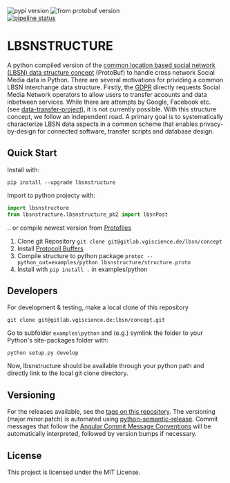 ![pypi version](https://lbsn.vgiscience.org/structure/python/version.svg) ![from protobuf version](https://lbsn.vgiscience.org/structure/protobuf/version.svg)  
[![pipeline status](https://gitlab.vgiscience.de/lbsn/structure/protobuf/badges/master/pipeline.svg)](https://gitlab.vgiscience.de/lbsn/structure/protobuf/-/commits/master)

# LBSNSTRUCTURE

A python compiled version of the [common location based social network (LBSN) data structure concept](https://gitlab.vgiscience.de/lbsn/concept) (ProtoBuf) to handle cross network Social Media data in Python.
There are several motivations for prividing a common LBSN interchange data structure. Firstly, the [GDPR](https://eur-lex.europa.eu/legal-content/EN/TXT/?uri=CELEX%3A32016R0679) directly requests Social Media Network operators to allow users to transfer accounts and data inbetween services. 
While there are attempts by Google, Facebook etc. (see [data-transfer-project](https://github.com/google/data-transfer-project)), it is not currently possible. With this structure concept, we follow an independent road.
A primary goal is to systematically characterize LBSN data aspects in a common scheme that enables privacy-by-design for connected software, transfer scripts and database design.

## Quick Start

Install with:  
```shell
pip install --upgrade lbsnstructure
```

Import to python projecty with:  
```python
import lbsnstructure
from lbsnstructure.lbsnstructure_pb2 import lbsnPost
```

.. or compile newest version from [Protofiles](https://gitlab.vgiscience.de/lbsn/concept)

1. Clone git Repository `git clone git@gitlab.vgiscience.de/lbsn/concept`
2. Install [Protocoll Buffers](https://github.com/google/protobuf/releases)
3. Compile structure to python package `protoc --python_out=examples/python lbsnstructure/structure.proto`  
4. Install with `pip install .` in examples/python

## Developers

For development & testing, make a local clone of this repository  
```shell
git clone git@gitlab.vgiscience.de:lbsn/concept.git
```

Go to subfolder `examples\python` and (e.g.) symlink the folder to your  
Python's site-packages folder with:  
```shell
python setup.py develop
```

Now, lbsnstructure should be available through your python path and directly link to the local git clone directory.

## Versioning

For the releases available, see the [tags on this repository](/../tags). 
The versioning (major.minor.patch) is automated using [python-semantic-release](https://github.com/relekang/python-semantic-release).
Commit messages that follow the [Angular Commit Message Conventions](https://github.com/angular/angular.js/blob/master/DEVELOPERS.md#-git-commit-guidelines) will be automatically interpreted, 
followed by version bumps if necessary. 

## License

This project is licensed under the  MIT License.